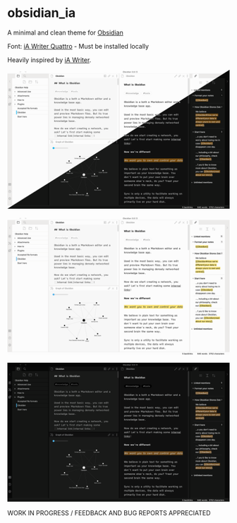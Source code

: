 # obsidian_ia
A minimal and clean theme for [Obsidian](https://obsidian.md)

Font: [iA Writer Quattro](https://github.com/iaolo/iA-Fonts/tree/master/iA%20Writer%20Quattro) - Must be installed locally

Heavily inspired by [iA Writer](https://ia.net/writer).

![obsidian_ia - Theme](lightdark.png)

![obsidian_ia - Light Theme](light.png)

![obsidian ia - Dark Theme](dark.png)


WORK IN PROGRESS / FEEDBACK AND BUG REPORTS APPRECIATED
